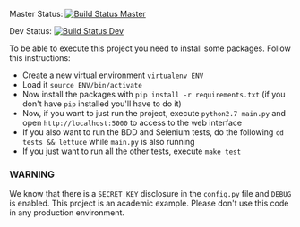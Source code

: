Master Status: [![Build Status Master](https://travis-ci.org/DarkAnHell/practica-final-verificacion.svg?branch=master)](https://travis-ci.org/DarkAnHell/practica-final-verificacion)

Dev Status: [![Build Status Dev](https://travis-ci.org/DarkAnHell/practica-final-verificacion.svg?branch=dev)](https://travis-ci.org/DarkAnHell/practica-final-verificacion)

To be able to execute this project you need to install some packages. Follow this instructions:

- Create a new virtual environment `virtualenv ENV`
- Load it `source ENV/bin/activate`
- Now install the packages with `pip install -r requirements.txt` (if you don't have `pip` installed you'll have to do it)
- Now, if you want to just run the project, execute `python2.7 main.py` and open `http://localhost:5000` to access to the web interface
- If you also want to run the BDD and Selenium tests, do the following `cd tests && lettuce` while `main.py` is also running
- If you just want to run all the other tests, execute `make test`

### WARNING
We know that there is a `SECRET_KEY` disclosure in the `config.py` file and `DEBUG` is enabled. This project is an academic example. Please don't use this code in any production environment.
